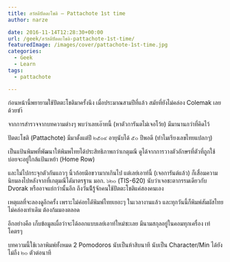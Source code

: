 ```yaml
---
title: สวัสดีปัตตะโชติ – Pattachote 1st time
author: narze

date: 2016-11-14T12:28:30+00:00
url: /geek/สวัสดีปัตตะโชติ-pattachote-1st-time/
featuredImage: /images/cover/pattachote-1st-time.jpg
categories:
  - Geek
  - Learn
tags:
  - pattachote

---
```

ก่อนหน้านี้พยายามใช้ปัตตะโชติมาครั้งนึง เมื่อประมาณสามปีที่แล้ว สมัยที่ยังไม่คล่อง Colemak เลยด้วยซำ้

จากการสำรวจจากบทความต่างๆ พบว่าเลยเอ๊าทนี้ (หาตัวการันตไม่เจอโว้ย) มีมานานกว่าที่คิดไว้

ปัตตะโชติ (Pattachote) มีมาตั้งแต่ปี ๒๕๐๙ อายุนับได้ ๕๐ ปีพอดี (ทำไมเรียงเลขไทยแปลกๆ)

เป็นแป้นพิมพที่พัฒนาให้พิมพไทยได้ประสิทธิภาพกว่าเกตุมณี ดูได้จากการวางตัวอักษรที่ตัวที่ถูกใช้บ่อยจะอยู่ใกล้แป้นเหย้า (Home Row)

และไม่ไปกระจุกตัวกันแถวๆ นิ้วก้อยมึอขวามากเกินไป แต่เลย์เอาท์นี้ (เจอการันต์แล้ว) ก็เสื่อมความนิยมลงไปหลังจากที่เกตุมณีไดัมาตรฐาน มอก. ๖๒๐ (TIS-620) นับว่าเจอชะตากรรมเดียวกับ Dvorak หรืออาจแย่กว่านั้นอีก ถึงวันน้ีรู้จักคนใช้ปัตตะโชติแค่สองคนเอง

เหตุผลที่จะลองดูอีกครั้ง เพราะไม่ค่อยไดัพิมพ์ไทยเยอะๆ ในเวลางานแล้ว และทุกวันนี้ก็พิมพ์สัมผัสไทยไม่คล่องเท่าเดิม ต้องก้มมองตลอด

อีกอย่างคือ เก็บข้อมูลเผื่อว่าจะได้ออกแบบเลย์เอาท์ใหม่ซะเลย มีนามสกุลอยู่ในคอมทุกเครื่อง เท่โคตรๆ

บทความนี้ใช้เวลาพิมพ์ทั้งหมด 2 Pomodoros นับเป็นห้าสิบนาที นับเป็น Character/Min ได้ยังไม่ถืง ๒๐ ตัวต่อนาที
